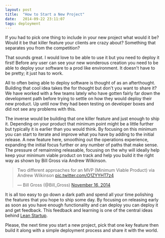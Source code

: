 ```yaml
---
layout: post
title:  "How to Start a New Project"
date:   2014-09-22 23:11:07
tags: deployment
---
```


If you had to pick one thing to include in your new project what would it be?
Would it be that killer feature your clients are crazy about? Something that
separates you from the competition?

That sounds great. I would love to be able to use it but  you need to deploy it
first! Before any user can see your new wonderous creation you need to be able
to deploy your software to a prod like environment. It doesn't have to be
pretty; it just has to work.

All to often being able to deploy software is thought of as an afterthought.
Building that cool idea takes the for thought but don't you want to share it?
We have worked with a few teams lately who have gotten fairly far down the
development path before trying to settle on how they would deploy their new
product. Up until now they had been testing on developer boxes and did not see
any problems with this.

The inverse would be building that one killer feature and just enough to ship
it. Depending on your product that minimum point might be a little further but
typically it is earlier than you would think. By focusing on this minimum you
can start to iterate and improve what you have by adding to the initial
release. A new feature here, smoothing out the operations experience, expanding
the initial focus further or any number of paths that make sense. The pressure
of remainning releasable, focusing on the why will ideally help keep your
minimum viable product on track and help you build it the right way as shown by
Bill Gross via Andrew Wilkinson.

<div class="center-image">
<blockquote class="twitter-tweet" lang="en"><p>Two different approaches for an MVP (Minimum Viable Product) via Andrew Wilkinson <a href="http://t.co/O1ZYYHT7z4">pic.twitter.com/O1ZYYHT7z4</a></p>&mdash; Bill Gross (@Bill_Gross) <a href="https://twitter.com/Bill_Gross/status/533828430606139392">November 16, 2014</a></blockquote>
<script async src="//platform.twitter.com/widgets.js" charset="utf-8"></script>
</div>

It is all too easy to go down a dark path and spend all your time polishing the
features that you hope to ship some day. By focusing on releasing early as soon
as you have enough functionality and can deploy you can deploy it and get
feedback. This feedback and learning is one of the central ideas behind
[Lean Startup][startup].

Please, the next time you start a new project, pick that one key feature then
build it along with a simple deployment process and share it with the world.

[startup]: http://www.amazon.com/Lean-Startup-Eric-Ries/dp/0670921602/ref=tmm_pap_swatch_0?_encoding=UTF8&sr=&qid=
